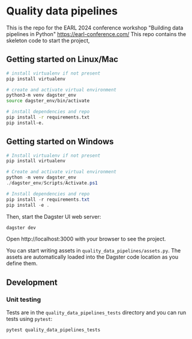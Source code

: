 # Quality data pipelines

This is the repo for the EARL 2024 conference workshop "Building data pipelines in Python" https://earl-conference.com/  This repo contains the skeleton code to start the project,

## Getting started on Linux/Mac

```bash
# install virtualenv if not present
pip install virtualenv

# create and activate virtual environment
python3-m venv dagster_env
source dagster_env/bin/activate

# install dependencies and repo
pip install -r requirements.txt
pip install-e.
```

## Getting started on Windows

```powershell
# Install virtualenv if not present
pip install virtualenv

# Create and activate virtual environment
python -m venv dagster_env
./dagster_env/Scripts/Activate.ps1

# Install dependencies and repo
pip install -r requirements.txt
pip install -e .
```

Then, start the Dagster UI web server:

```bash
dagster dev
```

Open http://localhost:3000 with your browser to see the project.

You can start writing assets in `quality_data_pipelines/assets.py`. The assets are automatically loaded into the Dagster code location as you define them.

## Development

### Unit testing

Tests are in the `quality_data_pipelines_tests` directory and you can run tests using `pytest`:

```bash
pytest quality_data_pipelines_tests
```
